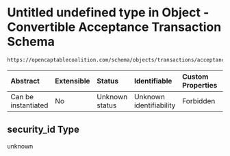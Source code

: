 # Untitled undefined type in Object - Convertible Acceptance Transaction Schema

```txt
https://opencaptablecoalition.com/schema/objects/transactions/acceptance/ConvertibleAcceptance.schema.json#/properties/security_id
```



| Abstract            | Extensible | Status         | Identifiable            | Custom Properties | Additional Properties | Access Restrictions | Defined In                                                                                                                                  |
| :------------------ | :--------- | :------------- | :---------------------- | :---------------- | :-------------------- | :------------------ | :------------------------------------------------------------------------------------------------------------------------------------------ |
| Can be instantiated | No         | Unknown status | Unknown identifiability | Forbidden         | Allowed               | none                | [ConvertibleAcceptance.schema.json*](../../schema/objects/transactions/acceptance/ConvertibleAcceptance.schema.json "open original schema") |

## security_id Type

unknown
